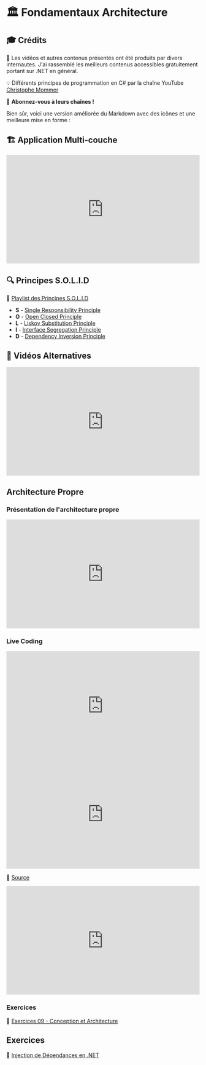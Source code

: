 <style>.embed-container { position: relative; padding-bottom: 56.25%; height: 0; overflow: hidden; max-width: 100%; } .embed-container iframe, .embed-container object, .embed-container embed { position: absolute; top: 0; left: 0; width: 100%; height: 100%; }</style>
# 🏛️ Fondamentaux Architecture

## 🎓 Crédits

🎥 Les vidéos et autres contenus présentés ont été produits par divers internautes. J'ai rassemblé les meilleurs contenus accessibles gratuitement portant sur .NET en général.

💡 Différents principes de programmation en C# par la chaîne YouTube [Christophe Mommer](https://www.youtube.com/@HTSCoding)

📢 **Abonnez-vous à leurs chaînes !**

Bien sûr, voici une version améliorée du Markdown avec des icônes et une meilleure mise en forme :

## 🏗️ Application Multi-couche

<div class='embed-container'>
<iframe src='https://www.youtube.com/embed/L3A1KRJMZBA' frameborder='0' allowfullscreen></iframe>
</div>

## 🔍 Principes S.O.L.I.D

🎥 [Playlist des Principes S.O.L.I.D](https://www.youtube.com/playlist?list=PL0YTS3lJHMdrPTH18gs5uhaHD86kry1TC)

- **S** - [Single Responsibility Principle](https://youtu.be/9khqY9bdZrc?si=h5yQidVxMscsHPov)
- **O** - [Open Closed Principle](https://youtu.be/Uv15ZRFkUO0?si=D4V-KCBDf9zIiasR)
- **L** - [Liskov Substitution Principle](https://youtu.be/Jj3ilspEj7o?si=oVi8ZlWE06XVjrYu)
- **I** - [Interface Segregation Principle](https://youtu.be/glC7Wm9o1Ds?si=GmfjZpmgvCfOJ0U7)
- **D** - [Dependency Inversion Principle](https://youtu.be/22Unq2sS7bs?si=jVgm32sQeZIX_SF6)

## 🎥 Vidéos Alternatives

<div class='embed-container'>
<iframe src='https://www.youtube.com/watch?v=0jqhsRkAVbM' frameborder='0' allowfullscreen></iframe>
</div>


## Architecture Propre 

### Présentation de l'architecture propre
<div class='embed-container'>
<iframe src='https://www.youtube.com/watch?v=yyIaWAEkhBU' frameborder='0' allowfullscreen></iframe>
</div>


### Live Coding 
<div class='embed-container'>
<iframe src='https://www.youtube.com/watch?v=l_4MFKfYeas' frameborder='0' allowfullscreen></iframe>
</div>

<div class='embed-container'>
<iframe src='https://www.youtube.com/watch?v=UqefejsH5lo' frameborder='0' allowfullscreen></iframe>
</div>



📄 [Source](https://github.com/AzRunRCE/Formation-.NET-Core/tree/main/Demos/DemoTrip/)


<div class='embed-container'>
<iframe src='https://www.youtube.com/watch?v=v-HkkoVV8_4' frameborder='0' allowfullscreen></iframe>
</div>


### Exercices
📝 [Exercices 09 - Conception et Architecture](https://azrunrce.github.io/Formation-.NET-Core/Ex09_Conception_Architecture/ex09.html)



## Exercices

📝 [Injection de Dépendances en .NET](https://htmlpreview.github.io/?Ex06_Dependancies_Injections/Ex06.html)

